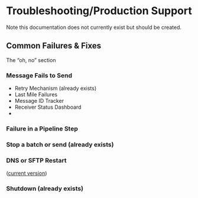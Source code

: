 # Troubleshooting/Production Support

Note this documentation does not currently exist but should be created.

## Common Failures & Fixes
The “oh, no” section

### Message Fails to Send

- Retry Mechanism (already exists)
- Last Mile Failures
- Message ID Tracker
- Receiver Status Dashboard
- 
### Failure in a Pipeline Step

### Stop a batch or send (already exists)

### DNS or SFTP Restart
([current version](https://github.com/CDCgov/prime-reportstream/blob/main/prime-router/docs/playbooks/dns_or_sftp_restart.md))

### Shutdown (already exists)

